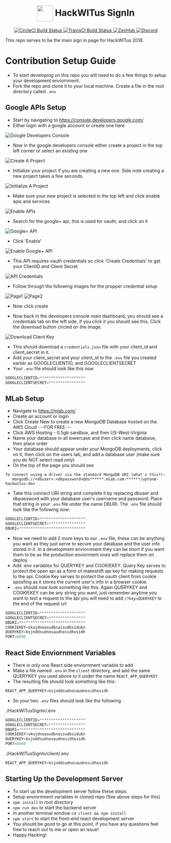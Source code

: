 <div align="center">
    <h1 align="center"><img align="center" src="https://uptonm-backend-server.herokuapp.com/static/media/leologo-web.78c36330.png" height="50vh">
    HackWITus SignIn</h1>
</div>

<p align="center">
    <a href="https://circleci.com/gh/uptonm/HackWITusSignIn">
      <img src="https://circleci.com/gh/uptonm/HackWITusSignIn.svg?style=shield" alt="CircleCI Build Status">
    </a>
    <a href="https://travis-ci.org/uptonm/HackWITusSignIn">
      <img src="https://travis-ci.org/uptonm/HackWITusSignIn.svg?branch=master" alt="TravisCI Build Status">
    </a>
    <a href="www.zenhub.com">
      <img src="https://img.shields.io/badge/Shipping_faster_with-ZenHub-5e60ba.svg?style=svg" alt="ZenHub">
    </a>
    <a href="https://discord.gg/6uKC74C">
      <img src="https://img.shields.io/discord/384804254927421448.svg" alt="Discord">
    </a>
</p>

This repo serves to be the main sign in page for HackWITus 2018.

# Contribution Setup Guide
- To start developing on this repo you will need to do a few things to setup your development enviornment.
- Fork the repo and clone it to your local machine. Create a file in the root directory called `.env`

## Google APIs Setup
- Start by navigating to https://console.developers.google.com/
- Either login with a google account or create one here

![Google Developers Console](https://github.com/uptonm/HackWITusSignIn/blob/master/README_Images/GoogleDevConsole.PNG)

- Now in the google developers console either create a project in the top left corner or select an existing one

![Create A Project](https://github.com/uptonm/HackWITusSignIn/blob/master/README_Images/NewGoogleProject.PNG)

- Initialize your project if you are creating a new one. Side note creating a new project takes a few seconds.

![Initialize A Project](https://github.com/uptonm/HackWITusSignIn/blob/master/README_Images/InitializeProject.PNG)

- Make sure your new project is selected in the top left and click enable apis and services

![Enable APIs](https://github.com/uptonm/HackWITusSignIn/blob/master/README_Images/ClickEnableAPIs.PNG)

- Search for the google+ api, this is used for oauth, and click on it 

![Google+ API](https://github.com/uptonm/HackWITusSignIn/blob/master/README_Images/googlePlusAPI.PNG)

- Click 'Enable'

![Enable Google+ API](https://github.com/uptonm/HackWITusSignIn/blob/master/README_Images/EnableAPI.PNG)

- This API requires oauth credentials so click 'Create Credentials' to get your ClientID and Client Secret

![API Credentials](https://github.com/uptonm/HackWITusSignIn/blob/master/README_Images/ClickCreateCredentials.PNG)

- Follow through the following images for the propper credential setup

![Page1](https://github.com/uptonm/HackWITusSignIn/blob/master/README_Images/CreateCredentials.PNG)
![Page2](https://github.com/uptonm/HackWITusSignIn/blob/master/README_Images/OAuthInfo.PNG)

- Now click create

- Now back in the developers console main dashboard, you should see a credentials tab on the left side, if you click it you should see this. Click the download button circled on the image.

![Download Client Key](https://github.com/uptonm/HackWITusSignIn/blob/master/README_Images/downloadClientKey.PNG)

- This should download a `credentials.json` file with your client_id and client_secret in it.
- Add your client_secret and your client_id to the `.env` file you created earlier as GOOGLECLIENTID, and GOOGLECLIENTSECRET
- Your `.env` file should look like this now

```javascript
GOOGLECLIENTID=********************
GOOGLECLIENTSECRET=****************
```

## MLab Setup
- Navigate to https://mlab.com/
- Create an account or login
- Click Create New to create a new MongoDB Database hosted on the AWS Cloud ---FOR FREE---
- Click AWS Hosting - 0.5gb sandbox, and then US-West-Virginia
- Name your database in all lowercase and then click name database, then place order
- Your database should appear under your MongoDB deployments, click on it, then click on the users tab, and add a database user (make sure you do NOT select read only)
- On the top of the page you should see 
 
 ``` text
 To connect using a driver via the standard MongoDB URI (what's this?):
    mongodb://<dbuser>:<dbpassword>@ds******.mlab.com:******/uptonm-hackwitus-dev
 ```
    
- Take this connect URI string and complete it by replacing dbuser and dbpassword with your database user's username and password. Place that string in your `.env` file under the name DBURI. The `.env` file should look like the following now:

```javascript
GOOGLECLIENTID=********************
GOOGLECLIENTSECRET=****************
DBURI=*****************************
```

- Now we need to add 2 more keys to our `.env` file, these can be anything you want as they just serve to secure your database and the user info stored in it. In a development enviornment they can be short if you want them to be as the production enviorment ones will replace them on deploy.
- Add .env variables for QUERYKEY and COOKIEKEY. Query Key serves to protect the open api as a form of makeshift api key for making requests to the api. Cookie Key serves to protect the oauth client from cookie spoofing as it stores the current user's info in a browser cookie.
- `.env` should now look something like this. Again QUERYKEY and COOKIEKEY can be any string you want, just remember anytime you want to test a request to the api you will need to add `/?key=QUERYKEY` to the end of the request url

```javascript
GOOGLECLIENTID=********************
GOOGLECLIENTSECRET=****************
DBURI=*****************************
COOKIEKEY=skujdnoasudbnaisudbsidubn
QUERYKEY=ksjnddsudnosaudnosidhosidh
PORT=8000
```

## React Side Enviornment Variables
- There is only one React side enviornment variable to add
- Make a file named `.env` in the `client` directory, and add the same QUERYKEY you used above to it under the name `REACT_APP_QUERYKEY`
- The resulting file should look something like this:

```javascript
REACT_APP_QUERYKEY=ksjnddsudnosaudnosidhosidh
```

- So your two `.env` files should look like the following

./HackWITusSignIn/.env
```javascript
GOOGLECLIENTID=********************
GOOGLECLIENTSECRET=****************
DBURI=*****************************
COOKIEKEY=skujdnoasudbnaisudbsidubn
QUERYKEY=ksjnddsudnosaudnosidhosidh
PORT=8000
```

./HackWITusSignIn/client/.env
```javascript
REACT_APP_QUERYKEY=ksjnddsudnosaudnosidhosidh
```

## Starting Up the Development Server
- To start up the development server follow these steps
- Setup enviornment variables in cloned repo (See above steps for this)
- `npm install` in root directory
- `npm run dev` to start the backend server
- In another terminal window `cd client && npm install`
- `npm start` to start the front-end react development server
- You should be good to go at this point, if you have any questions feel free to reach out to me or open an issue! 
- Happy Hacking!
